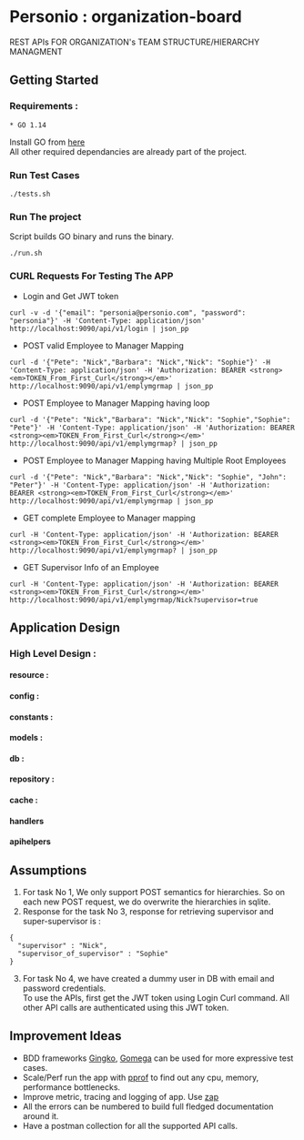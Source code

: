 # Personio : organization-board
REST APIs FOR ORGANIZATION's TEAM STRUCTURE/HIERARCHY MANAGMENT

## Getting Started

### Requirements :
```
* GO 1.14
```
Install GO from [here](https://golang.org/dl/) <br/>
All other required dependancies are already part of the project.

### Run Test Cases
```
./tests.sh
```
### Run The project
Script builds GO binary and runs the binary.
```
./run.sh
```
### CURL Requests For Testing The APP
* Login and Get JWT token
```
curl -v -d '{"email": "personia@personio.com", "password": "personia"}' -H 'Content-Type: application/json' http://localhost:9090/api/v1/login | json_pp
```
* POST valid Employee to Manager Mapping
```
curl -d '{"Pete": "Nick","Barbara": "Nick","Nick": "Sophie"}' -H 'Content-Type: application/json' -H 'Authorization: BEARER <strong><em>TOKEN_From_First_Curl</strong></em>' http://localhost:9090/api/v1/emplymgrmap | json_pp
```
* POST Employee to Manager Mapping having loop
```
curl -d '{"Pete": "Nick","Barbara": "Nick","Nick": "Sophie","Sophie": "Pete"}' -H 'Content-Type: application/json' -H 'Authorization: BEARER <strong><em>TOKEN_From_First_Curl</strong></em>' http://localhost:9090/api/v1/emplymgrmap? | json_pp
```
* POST Employee to Manager Mapping having Multiple Root Employees
```
curl -d '{"Pete": "Nick","Barbara": "Nick","Nick": "Sophie", "John": "Peter"}' -H 'Content-Type: application/json' -H 'Authorization: BEARER <strong><em>TOKEN_From_First_Curl</strong></em>' http://localhost:9090/api/v1/emplymgrmap | json_pp
```
* GET complete Employee to Manager mapping
```
curl -H 'Content-Type: application/json' -H 'Authorization: BEARER <strong><em>TOKEN_From_First_Curl</strong></em>' http://localhost:9090/api/v1/emplymgrmap? | json_pp
```
* GET Supervisor Info of an Employee
```
curl -H 'Content-Type: application/json' -H 'Authorization: BEARER <strong><em>TOKEN_From_First_Curl</strong></em>' http://localhost:9090/api/v1/emplymgrmap/Nick?supervisor=true
```

## Application Design

### High Level Design :
#### resource :
#### config :
#### constants :
#### models :
#### db :
#### repository :
#### cache :
#### handlers
#### apihelpers


## Assumptions
1.  For task No 1, We only support POST semantics for hierarchies. So on each new POST request, we do overwrite the hierarchies in sqlite.
2. Response for the task No 3, response for retrieving supervisor and super-supervisor is :
```
{
  "supervisor" : "Nick",
  "supervisor_of_supervisor" : "Sophie"
}
```
3. For task No 4, we have created a dummy user in DB with email and password credentials.<br/> To use the APIs, first get the JWT token using Login Curl command. All other API calls are authenticated using this JWT token.

## Improvement Ideas
* BDD frameworks [Gingko](https://onsi.github.io/ginkgo/), [Gomega](https://onsi.github.io/gomega/) can be used for more expressive test cases.
* Scale/Perf run the app with [pprof](https://blog.golang.org/pprof) to find out any cpu, memory, performance bottlenecks.
* Improve metric, tracing and logging of app. Use [zap](https://github.com/uber-go/zap)
* All the errors can be numbered to build full fledged documentation around it.
* Have a postman collection for all the supported API calls.